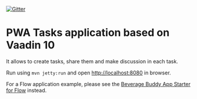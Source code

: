 [![Gitter](https://badges.gitter.im/Join%20Chat.svg)](https://gitter.im/vaadin-flow/Lobby#?utm_source=badge&utm_medium=badge&utm_campaign=pr-badge)

# PWA Tasks application based on Vaadin 10

It allows to create tasks, share them and make discussion in each task.

Run using `mvn jetty:run` and open [http://localhost:8080](http://localhost:8080) in browser.

For a Flow application example, please see the [Beverage Buddy App Starter for Flow](https://github.com/vaadin/beverage-starter-flow) instead.
